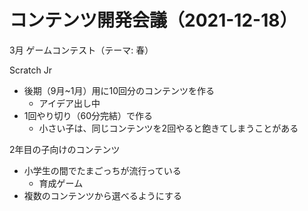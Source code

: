# コンテンツ開発会議（2021-12-18）

3月 ゲームコンテスト（テーマ: 春）

Scratch Jr

- 後期（9月~1月）用に10回分のコンテンツを作る
  - アイデア出し中
- 1回やり切り（60分完結）で作る
  - 小さい子は、同じコンテンツを2回やると飽きてしまうことがある

2年目の子向けのコンテンツ

- 小学生の間でたまごっちが流行っている
  - 育成ゲーム
- 複数のコンテンツから選べるようにする